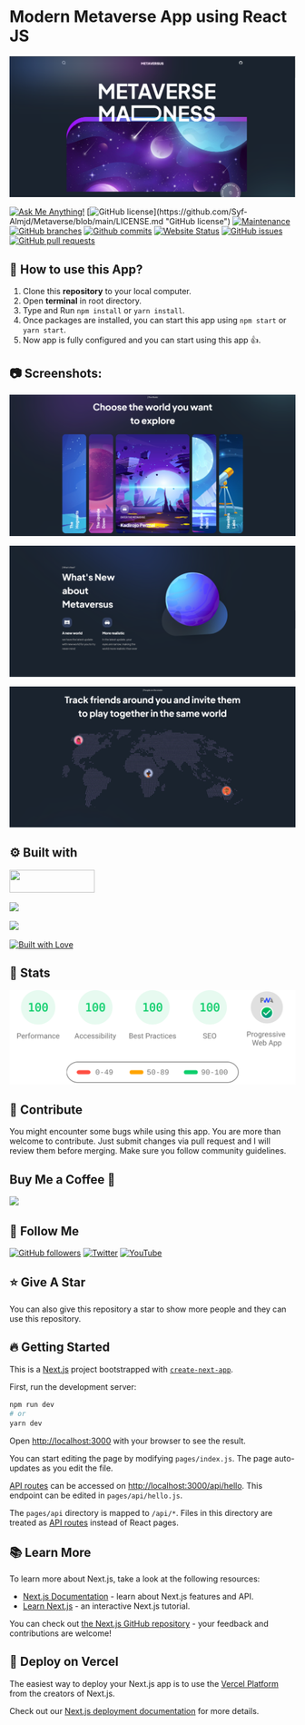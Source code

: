 # Modern Metaverse App using React JS

![Modern Metaverse App using React JS](/.github/images/img_main.png "Modern Metaverse App using React JS")

[![Ask Me Anything!](https://img.shields.io/badge/Ask%20me-anything-1abc9c.svg)](https://github.com/Syf-Almjd "Ask Me Anything!")
[![GitHub license](https://img.shields.io/github/license/Technical-Shubham-tech/Metaverse?)](https://github.com/Syf-Almjd/Metaverse/blob/main/LICENSE.md "GitHub license")
[![Maintenance](https://img.shields.io/badge/Maintained%3F-yes-green.svg)](https://github.com/Syf-Almjd/Metaverse/commits/main "Maintenance")
[![GitHub branches](https://badgen.net/github/branches/Technical-Shubham-tech/Metaverse?max-age=2592000)](https://github.com/Syf-Almjd/Metaverse/branches "GitHub branches")
[![Github commits](https://badgen.net/github/commits/Technical-Shubham-tech/Metaverse/main?max-age=2592000)](https://github.com/Syf-Almjd/Metaverse/commits "Github commits")
[![Website Status](https://img.shields.io/website-up-down-green-red/http/shields.io.svg)](https://Metaverseapp.vercel.app/ "Website Status")
[![GitHub issues](https://img.shields.io/github/issues/Technical-Shubham-tech/Metaverse)](https://github.com/Syf-Almjd/Metaverse/issues "GitHub issues")
[![GitHub pull requests](https://img.shields.io/github/issues-pr/Technical-Shubham-tech/Metaverse)](https://github.com/Syf-Almjd/Metaverse/pulls "GitHub pull requests")

## :pushpin: How to use this App?

1. Clone this **repository** to your local computer.
2. Open **terminal** in root directory.
3. Type and Run `npm install` or `yarn install`.
4. Once packages are installed, you can start this app using `npm start` or `yarn start`.
5. Now app is fully configured and you can start using this app :+1:.

## :camera: Screenshots:

![Modern UI/UX](/.github/images/img1.png "Modern UI/UX")

![Modern Animations](/.github/images/img2.png "Modern Animations")

![Metaverse Design](/.github/images/img3.png "Metaverse Design")

## :gear: Built with

[<img src="https://img.shields.io/badge/JavaScript-323330?style=for-the-badge&logo=javascript&logoColor=F7DF1E" width="150" height="40" />](https://www.javascript.com/ "JavaScript")

[<img src="https://img.shields.io/badge/React-20232A?style=for-the-badge&logo=react&logoColor=61DAFB" width="150" />](https://reactjs.org/ "React JS")

[<img src="https://img.shields.io/badge/Framer-black?style=for-the-badge&logo=framer&logoColor=blue" width="150" />](https://www.framer.com/ "Framer Motion")

[<img src="http://ForTheBadge.com/images/badges/built-with-love.svg" alt="Built with Love">](https://github.com/Syf-Almjd/ "Built with Love")

## :wrench: Stats

![Stats for this App](/.github/images/img-stats.svg "Stats for this App")

## :raised_hands: Contribute

You might encounter some bugs while using this app. You are more than welcome to contribute. Just submit changes via pull request and I will review them before merging. Make sure you follow community guidelines.

## Buy Me a Coffee 🍺

[<img src="https://img.shields.io/badge/Buy_Me_A_Coffee-FFDD00?style=for-the-badge&logo=buy-me-a-coffee&logoColor=black" width="200" />](https://www.buymeacoffee.com/sanidhy "Buy me a Coffee")

## :rocket: Follow Me

[![GitHub followers](https://img.shields.io/github/followers/Technical-Shubham-tech?style=social&label=Follow&maxAge=2592000)](https://github.com/Syf-Almjd "Follow Me")
[![Twitter](https://img.shields.io/twitter/url?style=social&url=https%3A%2F%2Ftwitter.com%2FTechnicalShubam)](https://twitter.com/intent/tweet?text=Wow:&url=https%3A%2F%2Fgithub.com%2FTechnical-Shubham-tech%2Fmedical-chat-app "Tweet")
[![YouTube](https://img.shields.io/badge/YouTube-FF0000?style=for-the-badge&logo=youtube&logoColor=white)](https://www.youtube.com/channel/UCNAz_hUVBG2ZUN8TVm0bmYw "Subscribe my Channel")

## :star: Give A Star

You can also give this repository a star to show more people and they can use this repository.

## :fire: Getting Started

This is a [Next.js](https://nextjs.org/) project bootstrapped with [`create-next-app`](https://github.com/vercel/next.js/tree/canary/packages/create-next-app).

First, run the development server:

```bash
npm run dev
# or
yarn dev
```

Open [http://localhost:3000](http://localhost:3000) with your browser to see the result.

You can start editing the page by modifying `pages/index.js`. The page auto-updates as you edit the file.

[API routes](https://nextjs.org/docs/api-routes/introduction) can be accessed on [http://localhost:3000/api/hello](http://localhost:3000/api/hello). This endpoint can be edited in `pages/api/hello.js`.

The `pages/api` directory is mapped to `/api/*`. Files in this directory are treated as [API routes](https://nextjs.org/docs/api-routes/introduction) instead of React pages.

## :books: Learn More

To learn more about Next.js, take a look at the following resources:

- [Next.js Documentation](https://nextjs.org/docs) - learn about Next.js features and API.
- [Learn Next.js](https://nextjs.org/learn) - an interactive Next.js tutorial.

You can check out [the Next.js GitHub repository](https://github.com/vercel/next.js/) - your feedback and contributions are welcome!

## :rocket: Deploy on Vercel

The easiest way to deploy your Next.js app is to use the [Vercel Platform](https://vercel.com/new?utm_medium=default-template&filter=next.js&utm_source=create-next-app&utm_campaign=create-next-app-readme) from the creators of Next.js.

Check out our [Next.js deployment documentation](https://nextjs.org/docs/deployment) for more details.
